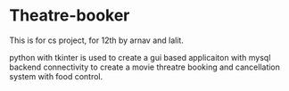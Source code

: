 # Theatre-booker
This is for cs project, for 12th by arnav and lalit.

python with tkinter is used to create a gui based applicaiton with mysql backend connectivity to create a movie 
threatre booking and cancellation system with food control.

